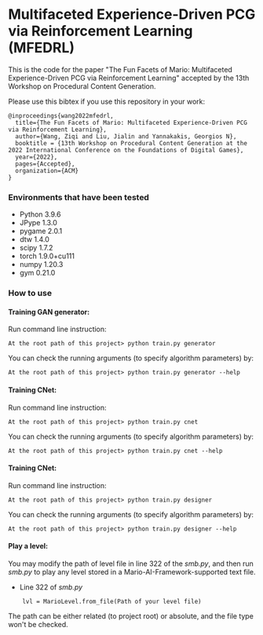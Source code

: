 # Multifaceted Experience-Driven PCG via Reinforcement Learning (MFEDRL)

This is the code for the paper "The Fun Facets of Mario: Multifaceted Experience-Driven PCG via Reinforcement Learning" accepted by the 13th Workshop on Procedural Content Generation.

Please use this bibtex if you use this repository in your work:

````
@inproceedings{wang2022mfedrl,
  title={The Fun Facets of Mario: Multifaceted Experience-Driven PCG via Reinforcement Learning},
  author={Wang, Ziqi and Liu, Jialin and Yannakakis, Georgios N},
  booktitle = {13th Workshop on Procedural Content Generation at the 2022 International Conference on the Foundations of Digital Games},
  year={2022},
  pages={Accepted},
  organization={ACM}
}
````
### Environments that have been tested
* Python 3.9.6
* JPype 1.3.0
* pygame 2.0.1
* dtw 1.4.0
* scipy 1.7.2
* torch 1.9.0+cu111
* numpy 1.20.3
* gym 0.21.0
### How to use
#### Training GAN generator:
Run command line instruction:
````
At the root path of this project> python train.py generator
````
You can check the running arguments (to specify algorithm parameters) by:
````
At the root path of this project> python train.py generator --help
````
#### Training CNet:
Run command line instruction:
````
At the root path of this project> python train.py cnet
````
You can check the running arguments (to specify algorithm parameters) by:
````
At the root path of this project> python train.py cnet --help
````
#### Training CNet:
Run command line instruction:
````
At the root path of this project> python train.py designer
````
You can check the running arguments (to specify algorithm parameters) by:
````
At the root path of this project> python train.py designer --help
````
#### Play a level:
You may modify the path of level file in line 322 of the _smb.py_, and then run _smb.py_ to play any level stored in a Mario-AI-Framework-supported text file.
* Line 322 of _smb.py_
````
    lvl = MarioLevel.from_file(Path of your level file)
````
The path can be either related (to project root) or absolute, and the file type won't be checked.